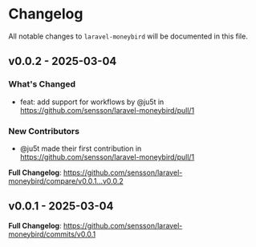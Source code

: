 # Changelog

All notable changes to `laravel-moneybird` will be documented in this file.

## v0.0.2 - 2025-03-04

### What's Changed

* feat: add support for workflows by @ju5t in https://github.com/sensson/laravel-moneybird/pull/1

### New Contributors

* @ju5t made their first contribution in https://github.com/sensson/laravel-moneybird/pull/1

**Full Changelog**: https://github.com/sensson/laravel-moneybird/compare/v0.0.1...v0.0.2

## v0.0.1 - 2025-03-04

**Full Changelog**: https://github.com/sensson/laravel-moneybird/commits/v0.0.1
